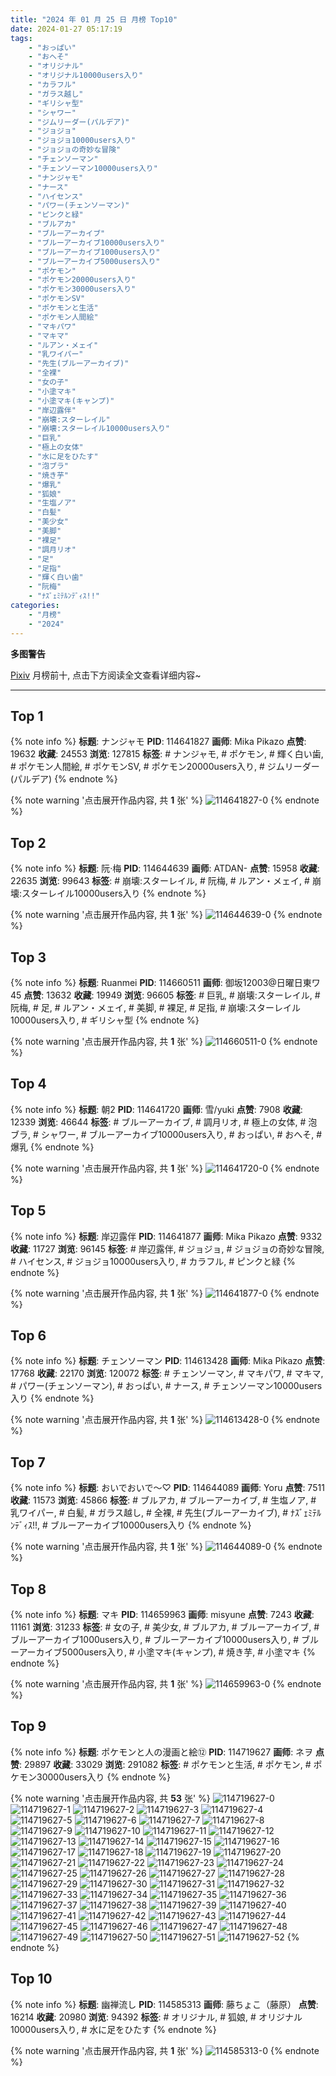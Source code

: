 ```yaml
---
title: "2024 年 01 月 25 日 月榜 Top10"
date: 2024-01-27 05:17:19
tags:
    - "おっぱい"
    - "おへそ"
    - "オリジナル"
    - "オリジナル10000users入り"
    - "カラフル"
    - "ガラス越し"
    - "ギリシャ型"
    - "シャワー"
    - "ジムリーダー(パルデア)"
    - "ジョジョ"
    - "ジョジョ10000users入り"
    - "ジョジョの奇妙な冒険"
    - "チェンソーマン"
    - "チェンソーマン10000users入り"
    - "ナンジャモ"
    - "ナース"
    - "ハイセンス"
    - "パワー(チェンソーマン)"
    - "ピンクと緑"
    - "ブルアカ"
    - "ブルーアーカイブ"
    - "ブルーアーカイブ10000users入り"
    - "ブルーアーカイブ1000users入り"
    - "ブルーアーカイブ5000users入り"
    - "ポケモン"
    - "ポケモン20000users入り"
    - "ポケモン30000users入り"
    - "ポケモンSV"
    - "ポケモンと生活"
    - "ポケモン人間絵"
    - "マキパワ"
    - "マキマ"
    - "ルアン・メェイ"
    - "乳ワイパー"
    - "先生(ブルーアーカイブ)"
    - "全裸"
    - "女の子"
    - "小塗マキ"
    - "小塗マキ(キャンプ)"
    - "岸辺露伴"
    - "崩壊:スターレイル"
    - "崩壊:スターレイル10000users入り"
    - "巨乳"
    - "極上の女体"
    - "水に足をひたす"
    - "泡ブラ"
    - "焼き芋"
    - "爆乳"
    - "狐娘"
    - "生塩ノア"
    - "白髪"
    - "美少女"
    - "美脚"
    - "裸足"
    - "調月リオ"
    - "足"
    - "足指"
    - "輝く白い歯"
    - "阮梅"
    - "ﾅｽﾞｪﾐﾃﾙﾝﾃﾞｨｽ!!"
categories:
    - "月榜"
    - "2024"
---
```


<i class="fa fa-triangle-exclamation"></i>**多图警告**<i class="fa fa-triangle-exclamation"></i>

[Pixiv](https://www.pixiv.net/) 月榜前十, 点击下方阅读全文查看详细内容~

<!-- more -->

---

## Top 1

{% note info %}
**标题**: ナンジャモ
**PID**: 114641827 **画师**: Mika Pikazo
**点赞**: 19632 **收藏**: 24553 **浏览**: 127815
**标签**: # ナンジャモ, # ポケモン, # 輝く白い歯, # ポケモン人間絵, # ポケモンSV, # ポケモン20000users入り, # ジムリーダー(パルデア)
{% endnote %}

{% note warning '点击展开作品内容, 共 **1** 张' %}
![114641827-0](https://i.pixiv.re/img-original/img/2023/12/29/00/00/23/114641827_p0.png)
{% endnote %}

## Top 2

{% note info %}
**标题**: 阮·梅
**PID**: 114644639 **画师**: ATDAN-
**点赞**: 15958 **收藏**: 22635 **浏览**: 99643
**标签**: # 崩壊:スターレイル, # 阮梅, # ルアン・メェイ, # 崩壊:スターレイル10000users入り
{% endnote %}

{% note warning '点击展开作品内容, 共 **1** 张' %}
![114644639-0](https://i.pixiv.re/img-original/img/2023/12/29/01/26/27/114644639_p0.png)
{% endnote %}

## Top 3

{% note info %}
**标题**: Ruanmei
**PID**: 114660511 **画师**: 御坂12003@日曜日東ワ45
**点赞**: 13632 **收藏**: 19949 **浏览**: 96605
**标签**: # 巨乳, # 崩壊:スターレイル, # 阮梅, # 足, # ルアン・メェイ, # 美脚, # 裸足, # 足指, # 崩壊:スターレイル10000users入り, # ギリシャ型
{% endnote %}

{% note warning '点击展开作品内容, 共 **1** 张' %}
![114660511-0](https://i.pixiv.re/img-original/img/2023/12/29/17/46/04/114660511_p0.jpg)
{% endnote %}

## Top 4

{% note info %}
**标题**: 朝2
**PID**: 114641720 **画师**: 雪/yuki
**点赞**: 7908 **收藏**: 12339 **浏览**: 46644
**标签**: # ブルーアーカイブ, # 調月リオ, # 極上の女体, # 泡ブラ, # シャワー, # ブルーアーカイブ10000users入り, # おっぱい, # おへそ, # 爆乳
{% endnote %}

{% note warning '点击展开作品内容, 共 **1** 张' %}
![114641720-0](https://i.pixiv.re/img-original/img/2023/12/29/00/00/04/114641720_p0.jpg)
{% endnote %}

## Top 5

{% note info %}
**标题**: 岸辺露伴
**PID**: 114641877 **画师**: Mika Pikazo
**点赞**: 9332 **收藏**: 11727 **浏览**: 96145
**标签**: # 岸辺露伴, # ジョジョ, # ジョジョの奇妙な冒険, # ハイセンス, # ジョジョ10000users入り, # カラフル, # ピンクと緑
{% endnote %}

{% note warning '点击展开作品内容, 共 **1** 张' %}
![114641877-0](https://i.pixiv.re/img-original/img/2023/12/29/00/00/35/114641877_p0.png)
{% endnote %}

## Top 6

{% note info %}
**标题**: チェンソーマン
**PID**: 114613428 **画师**: Mika Pikazo
**点赞**: 17768 **收藏**: 22170 **浏览**: 120072
**标签**: # チェンソーマン, # マキパワ, # マキマ, # パワー(チェンソーマン), # おっぱい, # ナース, # チェンソーマン10000users入り
{% endnote %}

{% note warning '点击展开作品内容, 共 **1** 张' %}
![114613428-0](https://i.pixiv.re/img-original/img/2023/12/28/00/00/16/114613428_p0.png)
{% endnote %}

## Top 7

{% note info %}
**标题**: おいでおいで～♡
**PID**: 114644089 **画师**: Yoru
**点赞**: 7511 **收藏**: 11573 **浏览**: 45866
**标签**: # ブルアカ, # ブルーアーカイブ, # 生塩ノア, # 乳ワイパー, # 白髪, # ガラス越し, # 全裸, # 先生(ブルーアーカイブ), # ﾅｽﾞｪﾐﾃﾙﾝﾃﾞｨｽ!!, # ブルーアーカイブ10000users入り
{% endnote %}

{% note warning '点击展开作品内容, 共 **1** 张' %}
![114644089-0](https://i.pixiv.re/img-original/img/2023/12/29/01/04/14/114644089_p0.jpg)
{% endnote %}

## Top 8

{% note info %}
**标题**: マキ
**PID**: 114659963 **画师**: misyune
**点赞**: 7243 **收藏**: 11161 **浏览**: 31233
**标签**: # 女の子, # 美少女, # ブルアカ, # ブルーアーカイブ, # ブルーアーカイブ1000users入り, # ブルーアーカイブ10000users入り, # ブルーアーカイブ5000users入り, # 小塗マキ(キャンプ), # 焼き芋, # 小塗マキ
{% endnote %}

{% note warning '点击展开作品内容, 共 **1** 张' %}
![114659963-0](https://i.pixiv.re/img-original/img/2023/12/29/17/29/49/114659963_p0.png)
{% endnote %}

## Top 9

{% note info %}
**标题**: ポケモンと人の漫画と絵⑫
**PID**: 114719627 **画师**: ネヲ
**点赞**: 29897 **收藏**: 33029 **浏览**: 291082
**标签**: # ポケモンと生活, # ポケモン, # ポケモン30000users入り
{% endnote %}

{% note warning '点击展开作品内容, 共 **53** 张' %}
![114719627-0](https://i.pixiv.re/img-original/img/2023/12/31/12/14/15/114719627_p0.png)
![114719627-1](https://i.pixiv.re/img-original/img/2023/12/31/12/14/15/114719627_p1.png)
![114719627-2](https://i.pixiv.re/img-original/img/2023/12/31/12/14/15/114719627_p2.png)
![114719627-3](https://i.pixiv.re/img-original/img/2023/12/31/12/14/15/114719627_p3.png)
![114719627-4](https://i.pixiv.re/img-original/img/2023/12/31/12/14/15/114719627_p4.png)
![114719627-5](https://i.pixiv.re/img-original/img/2023/12/31/12/14/15/114719627_p5.png)
![114719627-6](https://i.pixiv.re/img-original/img/2023/12/31/12/14/15/114719627_p6.png)
![114719627-7](https://i.pixiv.re/img-original/img/2023/12/31/12/14/15/114719627_p7.png)
![114719627-8](https://i.pixiv.re/img-original/img/2023/12/31/12/14/15/114719627_p8.png)
![114719627-9](https://i.pixiv.re/img-original/img/2023/12/31/12/14/15/114719627_p9.png)
![114719627-10](https://i.pixiv.re/img-original/img/2023/12/31/12/14/15/114719627_p10.png)
![114719627-11](https://i.pixiv.re/img-original/img/2023/12/31/12/14/15/114719627_p11.png)
![114719627-12](https://i.pixiv.re/img-original/img/2023/12/31/12/14/15/114719627_p12.png)
![114719627-13](https://i.pixiv.re/img-original/img/2023/12/31/12/14/15/114719627_p13.png)
![114719627-14](https://i.pixiv.re/img-original/img/2023/12/31/12/14/15/114719627_p14.png)
![114719627-15](https://i.pixiv.re/img-original/img/2023/12/31/12/14/15/114719627_p15.png)
![114719627-16](https://i.pixiv.re/img-original/img/2023/12/31/12/14/15/114719627_p16.png)
![114719627-17](https://i.pixiv.re/img-original/img/2023/12/31/12/14/15/114719627_p17.png)
![114719627-18](https://i.pixiv.re/img-original/img/2023/12/31/12/14/15/114719627_p18.png)
![114719627-19](https://i.pixiv.re/img-original/img/2023/12/31/12/14/15/114719627_p19.png)
![114719627-20](https://i.pixiv.re/img-original/img/2023/12/31/12/14/15/114719627_p20.png)
![114719627-21](https://i.pixiv.re/img-original/img/2023/12/31/12/14/15/114719627_p21.png)
![114719627-22](https://i.pixiv.re/img-original/img/2023/12/31/12/14/15/114719627_p22.png)
![114719627-23](https://i.pixiv.re/img-original/img/2023/12/31/12/14/15/114719627_p23.png)
![114719627-24](https://i.pixiv.re/img-original/img/2023/12/31/12/14/15/114719627_p24.png)
![114719627-25](https://i.pixiv.re/img-original/img/2023/12/31/12/14/15/114719627_p25.png)
![114719627-26](https://i.pixiv.re/img-original/img/2023/12/31/12/14/15/114719627_p26.png)
![114719627-27](https://i.pixiv.re/img-original/img/2023/12/31/12/14/15/114719627_p27.png)
![114719627-28](https://i.pixiv.re/img-original/img/2023/12/31/12/14/15/114719627_p28.png)
![114719627-29](https://i.pixiv.re/img-original/img/2023/12/31/12/14/15/114719627_p29.png)
![114719627-30](https://i.pixiv.re/img-original/img/2023/12/31/12/14/15/114719627_p30.png)
![114719627-31](https://i.pixiv.re/img-original/img/2023/12/31/12/14/15/114719627_p31.png)
![114719627-32](https://i.pixiv.re/img-original/img/2023/12/31/12/14/15/114719627_p32.png)
![114719627-33](https://i.pixiv.re/img-original/img/2023/12/31/12/14/15/114719627_p33.png)
![114719627-34](https://i.pixiv.re/img-original/img/2023/12/31/12/14/15/114719627_p34.png)
![114719627-35](https://i.pixiv.re/img-original/img/2023/12/31/12/14/15/114719627_p35.png)
![114719627-36](https://i.pixiv.re/img-original/img/2023/12/31/12/14/15/114719627_p36.png)
![114719627-37](https://i.pixiv.re/img-original/img/2023/12/31/12/14/15/114719627_p37.png)
![114719627-38](https://i.pixiv.re/img-original/img/2023/12/31/12/14/15/114719627_p38.png)
![114719627-39](https://i.pixiv.re/img-original/img/2023/12/31/12/14/15/114719627_p39.png)
![114719627-40](https://i.pixiv.re/img-original/img/2023/12/31/12/14/15/114719627_p40.png)
![114719627-41](https://i.pixiv.re/img-original/img/2023/12/31/12/14/15/114719627_p41.png)
![114719627-42](https://i.pixiv.re/img-original/img/2023/12/31/12/14/15/114719627_p42.png)
![114719627-43](https://i.pixiv.re/img-original/img/2023/12/31/12/14/15/114719627_p43.png)
![114719627-44](https://i.pixiv.re/img-original/img/2023/12/31/12/14/15/114719627_p44.png)
![114719627-45](https://i.pixiv.re/img-original/img/2023/12/31/12/14/15/114719627_p45.png)
![114719627-46](https://i.pixiv.re/img-original/img/2023/12/31/12/14/15/114719627_p46.png)
![114719627-47](https://i.pixiv.re/img-original/img/2023/12/31/12/14/15/114719627_p47.png)
![114719627-48](https://i.pixiv.re/img-original/img/2023/12/31/12/14/15/114719627_p48.png)
![114719627-49](https://i.pixiv.re/img-original/img/2023/12/31/12/14/15/114719627_p49.png)
![114719627-50](https://i.pixiv.re/img-original/img/2023/12/31/12/14/15/114719627_p50.png)
![114719627-51](https://i.pixiv.re/img-original/img/2023/12/31/12/14/15/114719627_p51.png)
![114719627-52](https://i.pixiv.re/img-original/img/2023/12/31/12/14/15/114719627_p52.png)
{% endnote %}

## Top 10

{% note info %}
**标题**: 幽禅流し
**PID**: 114585313 **画师**: 藤ちょこ（藤原）
**点赞**: 16214 **收藏**: 20980 **浏览**: 94392
**标签**: # オリジナル, # 狐娘, # オリジナル10000users入り, # 水に足をひたす
{% endnote %}

{% note warning '点击展开作品内容, 共 **1** 张' %}
![114585313-0](https://i.pixiv.re/img-original/img/2023/12/27/00/00/31/114585313_p0.png)
{% endnote %}
